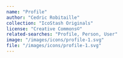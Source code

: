 ```yaml
---
name: "Profile"
author: "Cedric Robitaille"
collection: "IcoStash Originals"
license: "Creative Commons©"
related-searches: "Profile, Person, User"
image: "/images/icons/profile-1.svg"
file: "/images/icons/profile-1.svg"
---
```

